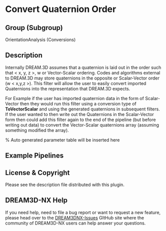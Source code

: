 # Convert Quaternion Order

## Group (Subgroup)

OrientationAnalysis (Conversions)

## Description

Internally DREAM.3D assumes that a quaternion is laid out in the order such that < x, y, z >, w or Vector-Scalar ordering. Codes and algorithms external to DREAM.3D may store quaternions in the opposite or Scalar-Vector order (w < x,y,z >). This filter will allow the user to easily convert imported Quaternions into the representation that DREAM.3D expects.

For Example if the user has imported quaternion data in the form of Scalar-Vector then they would run this filter using a conversion type of **ToVectorScalar** and using the generated quaternions in subsequent filters. If the user wanted to then write out the Quaternions in the Scalar-Vector form then could add this filter again to the end of the pipeline (but before writing out data) to convert the Vector-Scalar quaternions array (assuming something modified the array).

% Auto generated parameter table will be inserted here

## Example Pipelines

## License & Copyright

Please see the description file distributed with this plugin.

## DREAM3D-NX Help

If you need help, need to file a bug report or want to request a new feature, please head over to the [DREAM3DNX-Issues](https://github.com/BlueQuartzSoftware/DREAM3DNX-Issues/discussions) GItHub site where the community of DREAM3D-NX users can help answer your questions.
